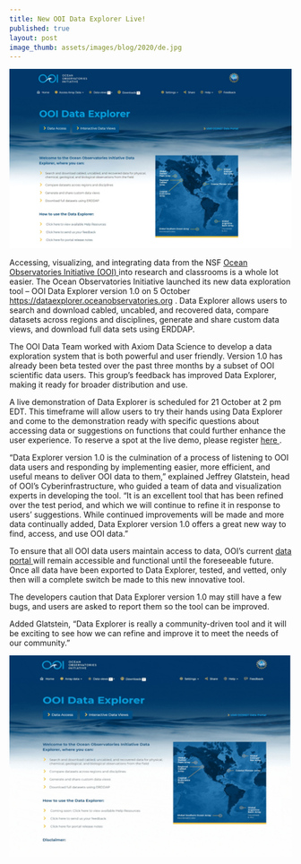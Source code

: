 ```yaml
---
title: New OOI Data Explorer Live!
published: true
layout: post
image_thumb: assets/images/blog/2020/de.jpg
---
```

<img src="/assets/images/blog/2020/de.jpg" class="img-responsive"/>

Accessing, visualizing, and integrating data from the NSF <a href="https://oceanobservatories.org/"> Ocean Observatories Initiative (OOI) </a> into research and classrooms is a whole lot easier. The Ocean Observatories Initiative launched its new data exploration tool – OOI Data Explorer version 1.0 on 5 October <a href=" https://dataexplorer.oceanobservatories.org"> https://dataexplorer.oceanobservatories.org </a> . Data Explorer allows users to search and download cabled, uncabled, and recovered data, compare datasets across regions and disciplines, generate and share custom data views, and download full data sets using ERDDAP.

The OOI Data Team worked with Axiom Data Science to develop a data exploration system that is both powerful and user friendly. Version 1.0 has already been beta tested over the past three months by a subset of OOI scientific data users. This group’s feedback has improved Data Explorer, making it ready for broader distribution and use.

A live demonstration of Data Explorer is scheduled for 21 October at 2 pm EDT. This timeframe will allow users to try their hands using Data Explorer and come to the demonstration ready with specific questions about accessing data or suggestions on functions that could further enhance the user experience. To reserve a spot at the live demo, please register <a href="https://us02web.zoom.us/webinar/register/WN_bBgKMQOmQtGxqCZQ0GR9cg"> here </a>.

“Data Explorer version 1.0 is the culmination of  a process of listening to OOI data users and responding by implementing easier, more efficient, and useful means to deliver OOI data to them,” explained Jeffrey Glatstein, head of OOI’s Cyberinfrastructure, who guided a team of data and visualization experts in developing the tool. “It is an excellent tool that has been refined over the test period, and which we will continue to refine it in response to users’ suggestions. While continued improvements will be made and more data continually added, Data Explorer version 1.0 offers a great new way to find, access, and use OOI data.”

To ensure that all OOI data users maintain access to data, OOI’s current <a href="https://ooinet.oceanobservatories.org/"> data portal </a> will remain accessible and functional until the foreseeable future.  Once all data have been exported to Data Explorer, tested, and vetted, only then will a complete switch be made to this new innovative tool.

The developers caution that Data Explorer version 1.0 may still have a few bugs, and users are asked to report them so the tool can be improved.

Added Glatstein, “Data Explorer is really a community-driven tool and it will be exciting to see how we can refine and improve it to meet the needs of our community.”

<img src="/assets/images/blog/2020/ooi-data-explorer-data-access-inro.gif" class="img-responsive"/>

